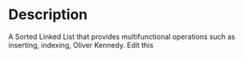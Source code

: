 # Description

A Sorted Linked List that provides multifunctional operations such as inserting,  indexing, Oliver Kennedy. Edit this
